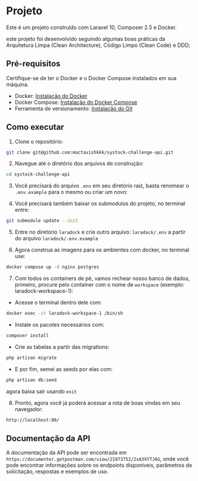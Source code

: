 # Projeto

Este é um projeto construído com Laravel 10, Composer 2.5 e Docker.

este projeto foi desenvolvido seguindo algumas boas práticas da Arquitetura Limpa (Clean Architecture), Código Limpo (Clean Code) e DDD;

## Pré-requisitos

Certifique-se de ter o Docker e o Docker Compose instalados em sua máquina.

- Docker: [Instalação do Docker](https://docs.docker.com/get-docker/)
- Docker Compose: [Instalação do Docker Compose](https://docs.docker.com/compose/install/)
- Ferramenta de versionamento: [Instalação do Git](https://git-scm.com/)

## Como executar

1. Clone o repositório:

```bash
git clone git@github.com:mactavishkkk/systock-challenge-api.git
```

2. Navegue até o diretório dos arquivos de construção:

```bash
cd systock-challenge-api
```

3. Você precisará do arquivo `.env` em seu diretório raiz, basta renomear o `.env.example` para o mesmo ou criar um novo:

4. Você precisará também baixar os submodulos do projeto, no terminal entre:
```bash
git submodule update --init
```

5. Entre no diretório `laradock` e crie outro arquivo: `laradock/.env` a partir do arquivo `laradock/.env.example`

6. Agora construa as imagens para os ambientes com docker, no terminal use:

```bash
docker compose up -d nginx postgres
```

7. Com todos os containers de pé, vamos rechear nosso banco de dados, primeiro, procure pelo container com o nome de `workspace` (exemplo: laradock-workspace-1):

- Acesse o terminal dentro dele com:
```bash
docker exec -it laradock-workspace-1 /bin/sh
```

- Instale os pacotes necessários com:
```bash
composer install
```

- Crie as tabelas a partir das migrations:
```bash
php artisan migrate
```

- E por fim, semei as seeds por elas com:
```bash
php artisan db:seed
```

agora baixa sair usando `exit`

8. Pronto, agora você já poderá acessar a rota de boas vindas em seu navegador:

```bash
http://localhost:80/
```

## Documentação da API

A documentação da API pode ser encontrada em `https://documenter.getpostman.com/view/21973752/2sA3XY7J6G`, onde você pode encontrar informações sobre os endpoints disponíveis, parâmetros de solicitação, respostas e exemplos de uso.